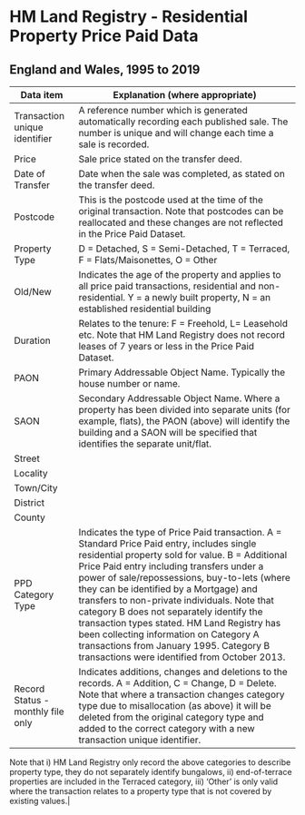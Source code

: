 # HM Land Registry - Residential Property Price Paid Data
## England and Wales, 1995 to 2019

|Data item|Explanation (where appropriate)|
|---------|-------------------------------|
|Transaction unique identifier	|A reference number which is generated automatically recording each published sale. The number is unique and will change each time a sale is recorded.|
|Price	|Sale price stated on the transfer deed.|
|Date of Transfer	|Date when the sale was completed, as stated on the transfer deed.|
|Postcode	|This is the postcode used at the time of the original transaction. Note that postcodes can be reallocated and these changes are not reflected in the Price Paid Dataset.|
|Property Type	|D = Detached, S = Semi-Detached, T = Terraced, F = Flats/Maisonettes, O = Other| 
|Old/New	|Indicates the age of the property and applies to all price paid transactions, residential and non-residential. Y = a newly built property, N = an established residential building|
|Duration	|Relates to the tenure: F = Freehold, L= Leasehold etc. Note that HM Land Registry does not record leases of 7 years or less in the Price Paid Dataset.|
|PAON	|Primary Addressable Object Name. Typically the house number or name.|
|SAON	|Secondary Addressable Object Name. Where a property has been divided into separate units (for example, flats), the PAON (above) will identify the building and a SAON will be specified that identifies the separate unit/flat.|
|Street	 ||
|Locality	 ||
|Town/City	 ||
|District	 ||
|County	 ||
|PPD Category Type	|Indicates the type of Price Paid transaction. A = Standard Price Paid entry, includes single residential property sold for value. B = Additional Price Paid entry including transfers under a power of sale/repossessions, buy-to-lets (where they can be identified by a Mortgage) and transfers to non-private individuals. Note that category B does not separately identify the transaction types stated. HM Land Registry has been collecting information on Category A transactions from January 1995. Category B transactions were identified from October 2013.|
|Record Status - monthly file only	|Indicates additions, changes and deletions to the records. A = Addition, C = Change, D = Delete. Note that where a transaction changes category type due to misallocation (as above) it will be deleted from the original category type and added to the correct category with a new transaction unique identifier.|

Note that i) HM Land Registry only record the above categories to describe property type, they do not separately identify bungalows, ii) end-of-terrace properties are included in the Terraced category, iii) ‘Other’ is only valid where the transaction relates to a property type that is not covered by existing values.|
